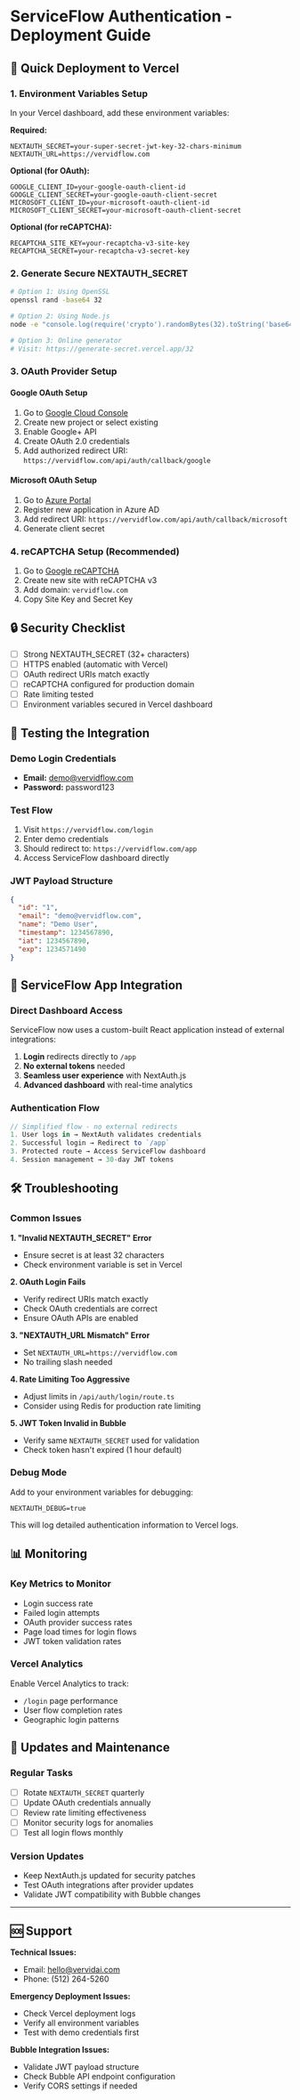 # ServiceFlow Authentication - Deployment Guide

## 🚀 Quick Deployment to Vercel

### 1. Environment Variables Setup

In your Vercel dashboard, add these environment variables:

**Required:**
```
NEXTAUTH_SECRET=your-super-secret-jwt-key-32-chars-minimum
NEXTAUTH_URL=https://vervidflow.com
```

**Optional (for OAuth):**
```
GOOGLE_CLIENT_ID=your-google-oauth-client-id
GOOGLE_CLIENT_SECRET=your-google-oauth-client-secret
MICROSOFT_CLIENT_ID=your-microsoft-oauth-client-id
MICROSOFT_CLIENT_SECRET=your-microsoft-oauth-client-secret
```

**Optional (for reCAPTCHA):**
```
RECAPTCHA_SITE_KEY=your-recaptcha-v3-site-key
RECAPTCHA_SECRET=your-recaptcha-v3-secret-key
```

### 2. Generate Secure NEXTAUTH_SECRET

```bash
# Option 1: Using OpenSSL
openssl rand -base64 32

# Option 2: Using Node.js
node -e "console.log(require('crypto').randomBytes(32).toString('base64'))"

# Option 3: Online generator
# Visit: https://generate-secret.vercel.app/32
```

### 3. OAuth Provider Setup

#### Google OAuth Setup
1. Go to [Google Cloud Console](https://console.cloud.google.com/)
2. Create new project or select existing
3. Enable Google+ API
4. Create OAuth 2.0 credentials
5. Add authorized redirect URI: `https://vervidflow.com/api/auth/callback/google`

#### Microsoft OAuth Setup
1. Go to [Azure Portal](https://portal.azure.com/)
2. Register new application in Azure AD
3. Add redirect URI: `https://vervidflow.com/api/auth/callback/microsoft`
4. Generate client secret

### 4. reCAPTCHA Setup (Recommended)
1. Go to [Google reCAPTCHA](https://www.google.com/recaptcha/admin)
2. Create new site with reCAPTCHA v3
3. Add domain: `vervidflow.com`
4. Copy Site Key and Secret Key

## 🔒 Security Checklist

- [ ] Strong NEXTAUTH_SECRET (32+ characters)
- [ ] HTTPS enabled (automatic with Vercel)
- [ ] OAuth redirect URIs match exactly
- [ ] reCAPTCHA configured for production domain
- [ ] Rate limiting tested
- [ ] Environment variables secured in Vercel dashboard

## 🧪 Testing the Integration

### Demo Login Credentials
- **Email:** demo@vervidflow.com  
- **Password:** password123

### Test Flow
1. Visit `https://vervidflow.com/login`
2. Enter demo credentials
3. Should redirect to: `https://vervidflow.com/app`
4. Access ServiceFlow dashboard directly

### JWT Payload Structure
```json
{
  "id": "1",
  "email": "demo@vervidflow.com",
  "name": "Demo User",
  "timestamp": 1234567890,
  "iat": 1234567890,
  "exp": 1234571490
}
```

## 🚀 ServiceFlow App Integration

### Direct Dashboard Access

ServiceFlow now uses a custom-built React application instead of external integrations:

1. **Login** redirects directly to `/app`
2. **No external tokens** needed
3. **Seamless user experience** with NextAuth.js
4. **Advanced dashboard** with real-time analytics

### Authentication Flow

```javascript
// Simplified flow - no external redirects
1. User logs in → NextAuth validates credentials
2. Successful login → Redirect to `/app` 
3. Protected route → Access ServiceFlow dashboard
4. Session management → 30-day JWT tokens
```

## 🛠 Troubleshooting

### Common Issues

**1. "Invalid NEXTAUTH_SECRET" Error**
- Ensure secret is at least 32 characters
- Check environment variable is set in Vercel

**2. OAuth Login Fails**
- Verify redirect URIs match exactly
- Check OAuth credentials are correct
- Ensure OAuth APIs are enabled

**3. "NEXTAUTH_URL Mismatch" Error**
- Set `NEXTAUTH_URL=https://vervidflow.com`
- No trailing slash needed

**4. Rate Limiting Too Aggressive**
- Adjust limits in `/api/auth/login/route.ts`
- Consider using Redis for production rate limiting

**5. JWT Token Invalid in Bubble**
- Verify same `NEXTAUTH_SECRET` used for validation
- Check token hasn't expired (1 hour default)

### Debug Mode

Add to your environment variables for debugging:
```
NEXTAUTH_DEBUG=true
```

This will log detailed authentication information to Vercel logs.

## 📊 Monitoring

### Key Metrics to Monitor
- Login success rate
- Failed login attempts
- OAuth provider success rates
- Page load times for login flows
- JWT token validation rates

### Vercel Analytics
Enable Vercel Analytics to track:
- `/login` page performance
- User flow completion rates
- Geographic login patterns

## 🔄 Updates and Maintenance

### Regular Tasks
- [ ] Rotate `NEXTAUTH_SECRET` quarterly
- [ ] Update OAuth credentials annually
- [ ] Review rate limiting effectiveness
- [ ] Monitor security logs for anomalies
- [ ] Test all login flows monthly

### Version Updates
- Keep NextAuth.js updated for security patches
- Test OAuth integrations after provider updates
- Validate JWT compatibility with Bubble changes

---

## 🆘 Support

**Technical Issues:**
- Email: hello@vervidai.com
- Phone: (512) 264-5260

**Emergency Deployment Issues:**
- Check Vercel deployment logs
- Verify all environment variables
- Test with demo credentials first

**Bubble Integration Issues:**
- Validate JWT payload structure
- Check Bubble API endpoint configuration
- Verify CORS settings if needed
